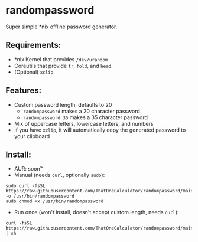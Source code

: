 # randompassword
Super simple *nix offline password generator.

## Requirements:
- \*nix Kernel that provides `/dev/urandom`
- Coreutils that provide `tr`, `fold`, and `head`.
- (Optional) `xclip`

## Features:
- Custom password length, defaults to 20
  - `randompassword` makes a 20 character password
  - `randompassword 35` makes a 35 character password
- Mix of uppercase letters, lowercase letters, and numbers
- If you have `xclip`, it will automatically copy the generated password to your clipboard

## Install:
- AUR: soon:tm: <!-- `yay -S randompassword` -->
- Manual (needs `curl`, optionally `sudo`):
```
sudo curl -fsSL https://raw.githubusercontent.com/ThatOneCalculator/randompassword/main/randompassword.sh -o /usr/bin/randompassword
sudo chmod +x /usr/bin/randompassword
```
- Run once (won't install, doesn't accept custom length, needs `curl`):
```
curl -fsSL https://raw.githubusercontent.com/ThatOneCalculator/randompassword/main/randompassword.sh | sh
```
